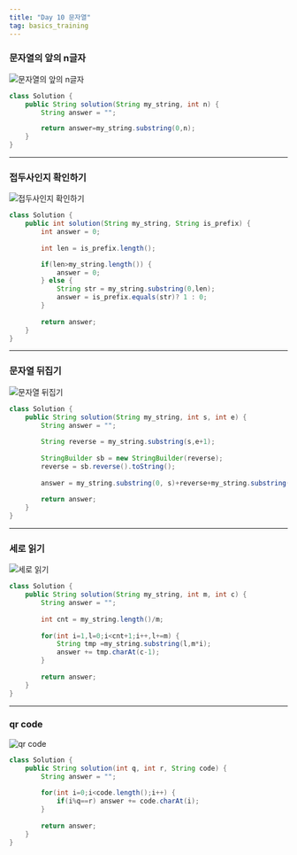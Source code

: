 ```yaml
---
title: "Day 10 문자열"
tag: basics_training
---
```


### 문자열의 앞의 n글자

![문자열의 앞의 n글자](https://github.com/yony-k/yony-k.github.io/assets/109204976/9a86a267-1c06-4096-a295-9eabf2e5b670)


```java
class Solution {
    public String solution(String my_string, int n) {
        String answer = "";

        return answer=my_string.substring(0,n);
    }
}
```

---

### 접두사인지 확인하기

![접두사인지 확인하기](https://github.com/yony-k/yony-k.github.io/assets/109204976/e8cdd57b-c543-4162-acc0-8392704db558)


```java
class Solution {
    public int solution(String my_string, String is_prefix) {
        int answer = 0;
        
        int len = is_prefix.length();

		if(len>my_string.length()) {
			answer = 0;
		} else {
			String str = my_string.substring(0,len);
			answer = is_prefix.equals(str)? 1 : 0;
		}
        
        return answer;
    }
}
```

---

### 문자열 뒤집기

![문자열 뒤집기](https://github.com/yony-k/yony-k.github.io/assets/109204976/db85b961-f1c7-4dc5-9ff3-5a8a56826dab)


```java
class Solution {
    public String solution(String my_string, int s, int e) {
        String answer = "";
		
		String reverse = my_string.substring(s,e+1);
		
		StringBuilder sb = new StringBuilder(reverse);
		reverse = sb.reverse().toString();
		
		answer = my_string.substring(0, s)+reverse+my_string.substring(e+1);
        
        return answer;
    }
}
```

---

### 세로 읽기

![세로 읽기](https://github.com/yony-k/yony-k.github.io/assets/109204976/3ab15369-220d-42f7-8de2-256a60a75180)


```java
class Solution {
    public String solution(String my_string, int m, int c) {
        String answer = "";
        
        int cnt = my_string.length()/m;
		
		for(int i=1,l=0;i<cnt+1;i++,l+=m) {
			String tmp =my_string.substring(l,m*i);
			answer += tmp.charAt(c-1);
		}
        
        return answer;
    }
}
```

---

### qr code

![qr code](https://github.com/yony-k/yony-k.github.io/assets/109204976/7a15325e-c206-4171-aa88-2a0297905f40)


```java
class Solution {
    public String solution(int q, int r, String code) {
        String answer = "";
        
        for(int i=0;i<code.length();i++) {
			if(i%q==r) answer += code.charAt(i);
		}
        
        return answer;
    }
}
```